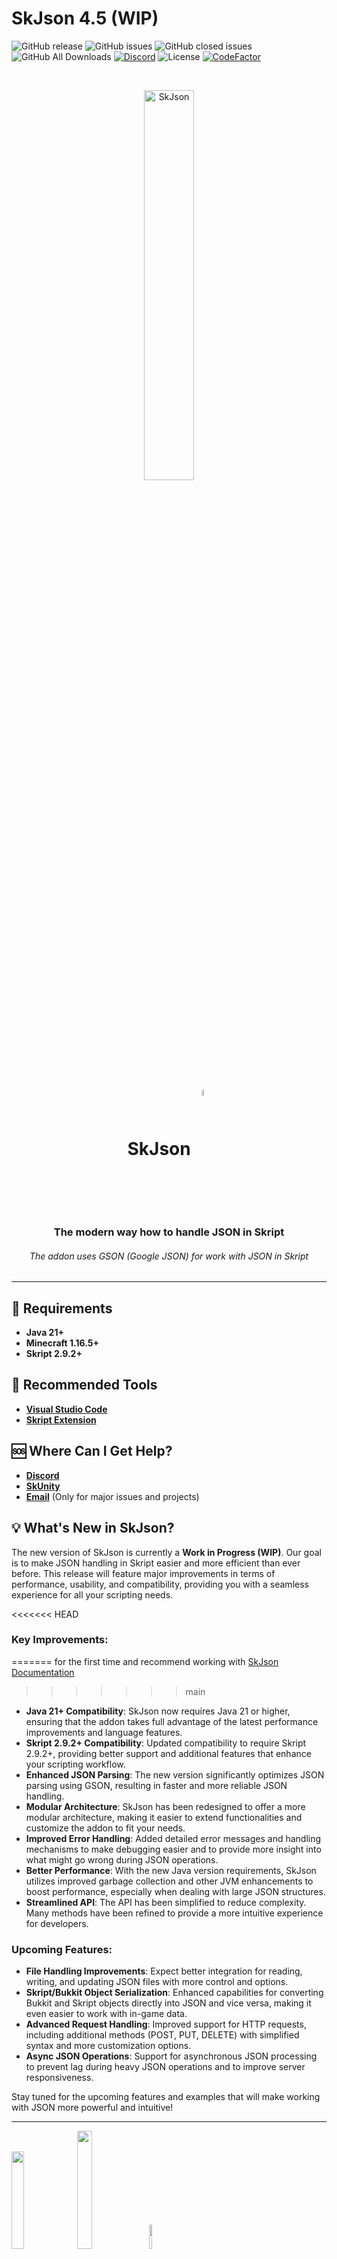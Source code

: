 # SkJson 4.5 (WIP)

![GitHub release](https://img.shields.io/github/release/SkJsonTeam/skJson?style=for-the-badge)
![GitHub issues](https://img.shields.io/github/issues-raw/SkJsonTeam/skJson?style=for-the-badge)
![GitHub closed issues](https://img.shields.io/github/issues-closed-raw/SkJsonTeam/skJson.svg?style=for-the-badge)
![GitHub All Downloads](https://img.shields.io/github/downloads/SkJsonTeam/skJson/total?style=for-the-badge)
[![Discord](https://img.shields.io/discord/425192525091831808.svg?style=for-the-badge)](https://discord.gg/dsZq5Cs9fd)
![License](https://img.shields.io/github/license/SkJsonTeam/skJson?style=for-the-badge)
[![CodeFactor](https://www.codefactor.io/repository/github/cooffeerequired/skjson/badge)](https://www.codefactor.io/repository/github/cooffeerequired/skjson)

<br />

[//]: # (<- Header ->)
<p align="center" style="align: center; text-align: center">
<img align="center" alt="SkJson" width="40%" src="https://i.ibb.co/DrTZJGP/banner-with-info.png">
</p>
<h1 align="center">SkJson <img align="center" style="border-radius: 20px;" alt="SkJson" width="5%" src="https://i.ibb.co/zV3Pxht/New-Project-4.png"></h1>

<h3 align="center">The modern way how to handle JSON in Skript</h3>
<h6 align="center">The addon uses GSON (Google JSON) for work with JSON in Skript</h6>
<hr>

## 📑 Requirements

* **Java 21+**
* **Minecraft 1.16.5+**
* **Skript 2.9.2+**

## 🔑 Recommended Tools

* **[Visual Studio Code](https://code.visualstudio.com/download)**
* **[Skript Extension](https://marketplace.visualstudio.com/items?itemName=JohnHeikens.skript)**

## 🆘 Where Can I Get Help?

* **[Discord](https://discord.gg/dsZq5Cs9fd)**
* **[SkUnity](https://skunity.com/)**
* **[Email](mailto:nextikczcz@gmail.com)** (Only for major issues and projects)

## 💡 What's New in SkJson?

The new version of SkJson is currently a **Work in Progress (WIP)**. Our goal is to make JSON handling in Skript easier and more efficient than ever before. This release will feature major improvements in terms of performance, usability, and compatibility, providing you with a seamless experience for all your scripting needs.

<<<<<<< HEAD
### Key Improvements:
=======
for the first time and recommend working with [SkJson Documentation](https://skjson.xyz/)
>>>>>>> main

- **Java 21+ Compatibility**: SkJson now requires Java 21 or higher, ensuring that the addon takes full advantage of the latest performance improvements and language features.
- **Skript 2.9.2+ Compatibility**: Updated compatibility to require Skript 2.9.2+, providing better support and additional features that enhance your scripting workflow.
- **Enhanced JSON Parsing**: The new version significantly optimizes JSON parsing using GSON, resulting in faster and more reliable JSON handling.
- **Modular Architecture**: SkJson has been redesigned to offer a more modular architecture, making it easier to extend functionalities and customize the addon to fit your needs.
- **Improved Error Handling**: Added detailed error messages and handling mechanisms to make debugging easier and to provide more insight into what might go wrong during JSON operations.
- **Better Performance**: With the new Java version requirements, SkJson utilizes improved garbage collection and other JVM enhancements to boost performance, especially when dealing with large JSON structures.
- **Streamlined API**: The API has been simplified to reduce complexity. Many methods have been refined to provide a more intuitive experience for developers.

### Upcoming Features:

- **File Handling Improvements**: Expect better integration for reading, writing, and updating JSON files with more control and options.
- **Skript/Bukkit Object Serialization**: Enhanced capabilities for converting Bukkit and Skript objects directly into JSON and vice versa, making it even easier to work with in-game data.
- **Advanced Request Handling**: Improved support for HTTP requests, including additional methods (POST, PUT, DELETE) with simplified syntax and more customization options.
- **Async JSON Operations**: Support for asynchronous JSON processing to prevent lag during heavy JSON operations and to improve server responsiveness.

Stay tuned for the upcoming features and examples that will make working with JSON more powerful and intuitive!

<hr>

[<img style="width: 20%" src="https://skripthub.net/static/addon/ViewTheDocsButton.png">](https://skripthub.net/docs/?addon=skJson)
[<img style="width: 22%" src="https://skunity.com/branding/buttons/get_on_docs_4.png">](https://docs.skunity.com/syntax/search/addon:skjson)
[<img style="width: 10%" src="https://static.spigotmc.org/img/spigot.png">](https://www.spigotmc.org/resources/skjson.106019/)
